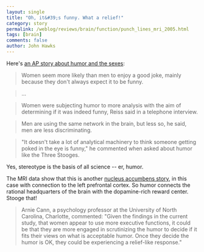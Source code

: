 ```yaml
---
layout: single 
title: "Oh, it&#39;s funny. What a relief!" 
category: story
permalink: /weblog/reviews/brain/function/punch_lines_mri_2005.html
tags: [brain] 
comments: false 
author: John Hawks 
---
```



<p>
Here's <a href="http://www.msnbc.msn.com/id/9961170/">an AP story about humor and the sexes</a>:
</p>

<blockquote>Women seem more likely than men to enjoy a good joke, mainly because they don't always expect it to be funny.</blockquote>

<blockquote>...</blockquote>

<blockquote>Women were subjecting humor to more analysis with the aim of determining if it was indeed funny, Reiss said in a telephone interview.</blockquote>

<blockquote>Men are using the same network in the brain, but less so, he said, men are less discriminating.</blockquote>

<blockquote>"It doesn't take a lot of analytical machinery to think someone getting poked in the eye is funny," he commented when asked about humor like the Three Stooges.</blockquote>

<p>
Yes, stereotype is the basis of all science -- er, humor. 
</p>

<p>
The MRI data show that this is another <a href="weblog/reviews/brain/function/nucleus_accumbens_risk_taking_2005.html">nucleus accumbens story</a>, in this case with connection to the left prefrontal cortex. So humor connects the rational headquarters of the brain with the dopamine-rich reward center. Stooge that!
</p>

<blockquote>Arnie Cann, a psychology professor at the University of North Carolina, Charlotte, commented: "Given the findings in the current study, that women appear to use more executive functions, it could be that they are more engaged in scrutinizing the humor to decide if it fits their views on what is acceptable humor. Once they decide the humor is OK, they could be experiencing a relief-like response."</blockquote>


